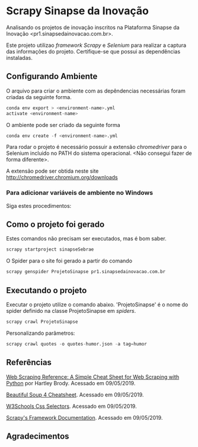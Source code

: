 # Scrapy Sinapse da Inovação

Analisando os projetos de inovação inscritos na Plataforma Sinapse da Inovação <pr1.sinapsedainovacao.com.br>.

Este projeto utilizao *framework Scrapy* e *Selenium* para realizar a captura das informações do projeto. Certifique-se que possui as dependências instaladas.

## Configurando Ambiente

O arquivo para criar o ambiente com as depêndencias necessárias foram criadas da seguinte forma.

```python
conda env export > <environment-name>.yml
activate <environment-name>
```

O ambiente pode ser criado da seguinte forma

```python
conda env create -f <environment-name>.yml
```

Para rodar o projeto é necessário possuir a extensão *chromedriver* para o Selenium incluido no PATH do sistema operacional. <Não consegui fazer de forma diferente>.

A extensão pode ser obtida neste site <http://chromedriver.chromium.org/downloads>

### Para adicionar variáveis de ambiente no Windows

Siga estes procedimentos:

## Como o projeto foi gerado

Estes comandos não precisam ser executados, mas é bom saber.

```python
scrapy startproject sinapseSebrae
```

O Spider para o site foi gerado a partir do comando

```python
scrapy genspider ProjetoSinapse pr1.sinapsedainovacao.com.br
```

## Executando o projeto

Executar o projeto utilize o comando abaixo. 'ProjetoSinapse' é o nome do spider definido na classe ProjetoSinapse em *spiders*.

```python
scrapy crawl ProjetoSinapse
```

Personalizando parâmetros:

```python
scrapy crawl quotes -o quotes-humor.json -a tag=humor
```

## Referências

[Web Scraping Reference: A Simple Cheat Sheet for Web Scraping with Python](https://blog.hartleybrody.com/web-scraping-cheat-sheet/) por Hartley Brody. Acessado em 09/05/2019.

[Beautiful Soup 4 Cheatsheet](http://akul.me/blog/2016/beautifulsoup-cheatsheet/). Acessado em 09/05/2019.

[W3Schools Css Selectors](https://www.w3schools.com/cssref/css_selectors.asp). Acessado em 09/05/2019.

[Scrapy's Framework Documentation](https://docs.scrapy.org/en/latest/index.html). Acessado em 09/05/2019.

## Agradecimentos